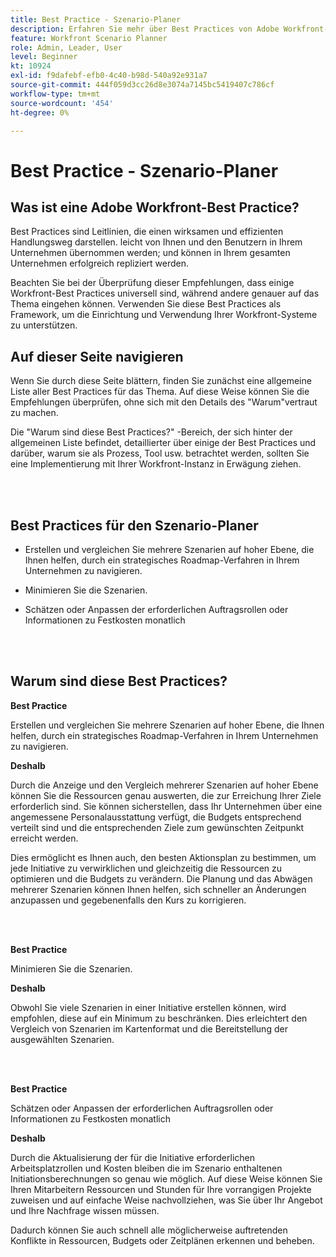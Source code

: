 ```yaml
---
title: Best Practice - Szenario-Planer
description: Erfahren Sie mehr über Best Practices von Adobe Workfront-Experten zum Scenario Planer-Tool.
feature: Workfront Scenario Planner
role: Admin, Leader, User
level: Beginner
kt: 10924
exl-id: f9dafebf-efb0-4c40-b98d-540a92e931a7
source-git-commit: 444f059d3cc26d8e3074a7145bc5419407c786cf
workflow-type: tm+mt
source-wordcount: '454'
ht-degree: 0%

---
```


# Best Practice - Szenario-Planer

## Was ist eine Adobe Workfront-Best Practice?

Best Practices sind Leitlinien, die einen wirksamen und effizienten Handlungsweg darstellen. leicht von Ihnen und den Benutzern in Ihrem Unternehmen übernommen werden; und können in Ihrem gesamten Unternehmen erfolgreich repliziert werden.

Beachten Sie bei der Überprüfung dieser Empfehlungen, dass einige Workfront-Best Practices universell sind, während andere genauer auf das Thema eingehen können. Verwenden Sie diese Best Practices als Framework, um die Einrichtung und Verwendung Ihrer Workfront-Systeme zu unterstützen.

## Auf dieser Seite navigieren

Wenn Sie durch diese Seite blättern, finden Sie zunächst eine allgemeine Liste aller Best Practices für das Thema. Auf diese Weise können Sie die Empfehlungen überprüfen, ohne sich mit den Details des &quot;Warum&quot;vertraut zu machen.

Die &quot;Warum sind diese Best Practices?&quot; -Bereich, der sich hinter der allgemeinen Liste befindet, detaillierter über einige der Best Practices und darüber, warum sie als Prozess, Tool usw. betrachtet werden, sollten Sie eine Implementierung mit Ihrer Workfront-Instanz in Erwägung ziehen.

</br>
</br>

## Best Practices für den Szenario-Planer

* Erstellen und vergleichen Sie mehrere Szenarien auf hoher Ebene, die Ihnen helfen, durch ein strategisches Roadmap-Verfahren in Ihrem Unternehmen zu navigieren.

* Minimieren Sie die Szenarien.

* Schätzen oder Anpassen der erforderlichen Auftragsrollen oder Informationen zu Festkosten monatlich

</br>
</br>

## Warum sind diese Best Practices?

**Best Practice**

Erstellen und vergleichen Sie mehrere Szenarien auf hoher Ebene, die Ihnen helfen, durch ein strategisches Roadmap-Verfahren in Ihrem Unternehmen zu navigieren.



**Deshalb**

Durch die Anzeige und den Vergleich mehrerer Szenarien auf hoher Ebene können Sie die Ressourcen genau auswerten, die zur Erreichung Ihrer Ziele erforderlich sind. Sie können sicherstellen, dass Ihr Unternehmen über eine angemessene Personalausstattung verfügt, die Budgets entsprechend verteilt sind und die entsprechenden Ziele zum gewünschten Zeitpunkt erreicht werden.



Dies ermöglicht es Ihnen auch, den besten Aktionsplan zu bestimmen, um jede Initiative zu verwirklichen und gleichzeitig die Ressourcen zu optimieren und die Budgets zu verändern. Die Planung und das Abwägen mehrerer Szenarien können Ihnen helfen, sich schneller an Änderungen anzupassen und gegebenenfalls den Kurs zu korrigieren.

</br>
</br>

**Best Practice**

Minimieren Sie die Szenarien.



**Deshalb**

Obwohl Sie viele Szenarien in einer Initiative erstellen können, wird empfohlen, diese auf ein Minimum zu beschränken. Dies erleichtert den Vergleich von Szenarien im Kartenformat und die Bereitstellung der ausgewählten Szenarien.

</br>
</br>

**Best Practice**

Schätzen oder Anpassen der erforderlichen Auftragsrollen oder Informationen zu Festkosten monatlich

**Deshalb**

Durch die Aktualisierung der für die Initiative erforderlichen Arbeitsplatzrollen und Kosten bleiben die im Szenario enthaltenen Initiationsberechnungen so genau wie möglich. Auf diese Weise können Sie Ihren Mitarbeitern Ressourcen und Stunden für Ihre vorrangigen Projekte zuweisen und auf einfache Weise nachvollziehen, was Sie über Ihr Angebot und Ihre Nachfrage wissen müssen.



Dadurch können Sie auch schnell alle möglicherweise auftretenden Konflikte in Ressourcen, Budgets oder Zeitplänen erkennen und beheben.

